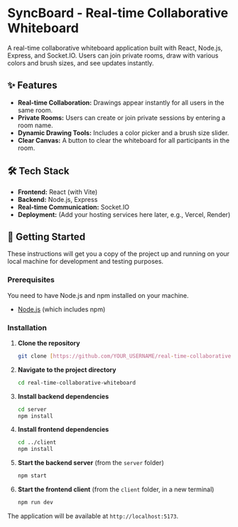 # SyncBoard - Real-time Collaborative Whiteboard

A real-time collaborative whiteboard application built with React, Node.js, Express, and Socket.IO. Users can join private rooms, draw with various colors and brush sizes, and see updates instantly.

## ✨ Features

- **Real-time Collaboration:** Drawings appear instantly for all users in the same room.
- **Private Rooms:** Users can create or join private sessions by entering a room name.
- **Dynamic Drawing Tools:** Includes a color picker and a brush size slider.
- **Clear Canvas:** A button to clear the whiteboard for all participants in the room.

## 🛠️ Tech Stack

- **Frontend:** React (with Vite)
- **Backend:** Node.js, Express
- **Real-time Communication:** Socket.IO
- **Deployment:** (Add your hosting services here later, e.g., Vercel, Render)

## 🚀 Getting Started

These instructions will get you a copy of the project up and running on your local machine for development and testing purposes.

### Prerequisites

You need to have Node.js and npm installed on your machine.

- [Node.js](https://nodejs.org/) (which includes npm)

### Installation

1.  **Clone the repository**
    ```sh
    git clone [https://github.com/YOUR_USERNAME/real-time-collaborative-whiteboard.git](https://github.com/YOUR_USERNAME/real-time-collaborative-whiteboard.git)
    ```
2.  **Navigate to the project directory**
    ```sh
    cd real-time-collaborative-whiteboard
    ```
3.  **Install backend dependencies**
    ```sh
    cd server
    npm install
    ```
4.  **Install frontend dependencies**
    ```sh
    cd ../client
    npm install
    ```
5.  **Start the backend server** (from the `server` folder)
    ```sh
    npm start
    ```
6.  **Start the frontend client** (from the `client` folder, in a new terminal)
    ```sh
    npm run dev
    ```
The application will be available at `http://localhost:5173`.



